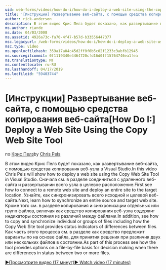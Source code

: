 ```yaml
---
uid: web-forms/videos/how-do-i/how-do-i-deploy-a-web-site-using-the-copy-web-site-tool
title: '[Инструкции] Развертывание веб-сайта, с помощью средства копирования веб-сайта | Документация Майкрософт'
author: rick-anderson
description: В этом видео Крис Пелз будет показано, как развертывание веб-сайта, с помощью средства копирования веб-узла в Visual Studio. Сначала посмотреть, как подключиться к удаленной веб-сайта и...
ms.author: riande
ms.date: 04/03/2008
ms.assetid: 4926a73c-fa70-4f47-b57d-b33556447377
msc.legacyurl: /web-forms/videos/how-do-i/how-do-i-deploy-a-web-site-using-the-copy-web-site-tool
msc.type: video
ms.openlocfilehash: 359a17a04c45d2ff0f0b5c02f1233c3abfb12945
ms.sourcegitcommit: 0f1119340e4464720cfd16d0ff15764746ea1fea
ms.translationtype: MT
ms.contentlocale: ru-RU
ms.lasthandoff: 04/17/2019
ms.locfileid: "59403744"
---
```

# <a name="how-do-i-deploy-a-web-site-using-the-copy-web-site-tool"></a><span data-ttu-id="1ff13-104">[Инструкции] Развертывание веб-сайта, с помощью средства копирования веб-сайта</span><span class="sxs-lookup"><span data-stu-id="1ff13-104">[How Do I:] Deploy a Web Site Using the Copy Web Site Tool</span></span>

<span data-ttu-id="1ff13-105">по [Крис Пелз](https://twitter.com/chrispels)</span><span class="sxs-lookup"><span data-stu-id="1ff13-105">by [Chris Pels](https://twitter.com/chrispels)</span></span>

<span data-ttu-id="1ff13-106">В этом видео Крис Пелз будет показано, как развертывание веб-сайта, с помощью средства копирования веб-узла в Visual Studio.</span><span class="sxs-lookup"><span data-stu-id="1ff13-106">In this video Chris Pels will show how to deploy a web site using the Copy Web Site Tool in Visual Studio.</span></span> <span data-ttu-id="1ff13-107">Сначала см. в разделе соединиться с удаленного веб-сайта и развертывании всего узла в целевое расположение.</span><span class="sxs-lookup"><span data-stu-id="1ff13-107">First see how to connect to a remote web site and deploy an entire site to the target location.</span></span> <span data-ttu-id="1ff13-108">Узнайте, как синхронизировать всего исходной и целевой веб-сайта.</span><span class="sxs-lookup"><span data-stu-id="1ff13-108">Next, learn how to synchronize an entire source and target web site.</span></span> <span data-ttu-id="1ff13-109">Кроме того см. в разделе копирования и синхронизации отдельных или групп файлов, включая как средство копирования веб-узла содержит индикаторы состояния из различий между файлами.</span><span class="sxs-lookup"><span data-stu-id="1ff13-109">In addition, see how to copy and synchronize individual or groups of files including how the Copy Web Site tool provides status indicators of differences between files.</span></span> <span data-ttu-id="1ff13-110">Как часть этого процесса см. в разделе как средство предложит варианты по на основе файла, для принятия решения при различия двух или нескольких файлов в состоянии.</span><span class="sxs-lookup"><span data-stu-id="1ff13-110">As part of this process see how the tool provides options on a file-by-file basis for decision making when there are differences in status between two or more files.</span></span>

[<span data-ttu-id="1ff13-111">&#9654;Просмотрите видео (17 минут)</span><span class="sxs-lookup"><span data-stu-id="1ff13-111">&#9654; Watch video (17 minutes)</span></span>](https://channel9.msdn.com/Blogs/ASP-NET-Site-Videos/how-do-i-deploy-a-web-site-using-the-copy-web-site-tool)
